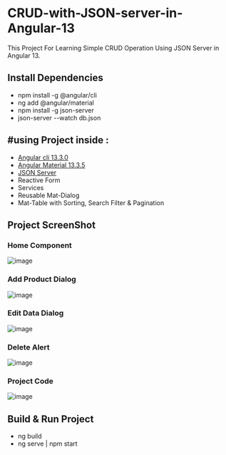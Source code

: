 # CRUD-with-JSON-server-in-Angular-13
<p>This Project For Learning Simple CRUD Operation Using JSON Server in Angular 13. </p>

<h2>Install Dependencies</h2>
<ul>
  <li>npm install -g @angular/cli</li>
  <li>ng add @angular/material</li>
  <li>npm install -g json-server</li>
  <li>json-server --watch db.json</li>
</ul>

<h2>#using Project inside :</h2>
<ul>
  <li><a href="https://angular.io/cli">Angular cli 13.3.0</a></li>
  <li><a href="https://v13.material.angular.io/components/categories">Angular Material 13.3.5</a></li>
  <li><a href="https://www.npmjs.com/package/json-server">JSON Server</a></li>
  <li>Reactive Form</li>
  <li>Services</li>
  <li>Reusable Mat-Dialog</li>
  <li>Mat-Table with Sorting, Search Filter & Pagination</li>
</ul>

<h2>Project ScreenShot</h2>
<h3>Home Component</h3>

![image](https://user-images.githubusercontent.com/100337599/209508686-c5d1923f-f62f-479a-8129-390059ed7a1c.png)

<h3>Add Product Dialog</h3>

![image](https://user-images.githubusercontent.com/100337599/209509100-9075b651-6e84-42e7-beb1-7a285b75b941.png)

<h3>Edit Data Dialog</h3>

![image](https://user-images.githubusercontent.com/100337599/209509031-10670db6-7f0c-4f9f-b7a9-939e4e2ce1b1.png)

<h3>Delete Alert</h3>

![image](https://user-images.githubusercontent.com/100337599/209509424-4bd82013-b85d-45df-8b69-75cad09869c1.png)

<h3>Project Code</h3>

![image](https://user-images.githubusercontent.com/100337599/209509543-71bafb61-cc39-43f8-bb9e-50162c6e471c.png)


<h2>Build & Run Project</h2>
<ul>
  <li>ng build</li>
  <li>ng serve | npm start</li>
</ul>

